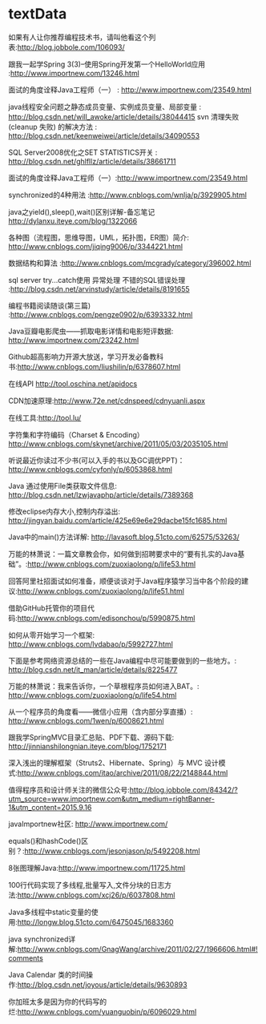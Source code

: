 # textData

如果有人让你推荐编程技术书，请叫他看这个列表:http://blog.jobbole.com/106093/

跟我一起学Spring 3(3)–使用Spring开发第一个HelloWorld应用 :http://www.importnew.com/13246.html

面试的角度诠释Java工程师（一） : http://www.importnew.com/23549.html

java线程安全问题之静态成员变量、实例成员变量、局部变量 : http://blog.csdn.net/will_awoke/article/details/38044415
svn 清理失败 (cleanup 失败) 的解决方法 : http://blog.csdn.net/keenweiwei/article/details/34090553

 SQL Server2008优化之SET STATISTICS开关 : http://blog.csdn.net/ghlfllz/article/details/38661711

面试的角度诠释Java工程师（一）:http://www.importnew.com/23549.html

synchronized的4种用法 :http://www.cnblogs.com/wnlja/p/3929905.html

java之yield(),sleep(),wait()区别详解-备忘笔记    http://dylanxu.iteye.com/blog/1322066

各种图（流程图，思维导图，UML，拓扑图，ER图）简介:  http://www.cnblogs.com/jiqing9006/p/3344221.html

数据结构和算法 :http://www.cnblogs.com/mcgrady/category/396002.html

sql server try...catch使用 异常处理 不错的SQL错误处理 :http://blog.csdn.net/arvinstudy/article/details/8191655

编程书籍阅读随谈(第三篇) :http://www.cnblogs.com/pengze0902/p/6393332.html

Java豆瓣电影爬虫——抓取电影详情和电影短评数据: http://www.importnew.com/23242.html

Github超高影响力开源大放送，学习开发必备教科书:http://www.cnblogs.com/liushilin/p/6378607.html

在线API http://tool.oschina.net/apidocs

CDN加速原理:http://www.72e.net/cdnspeed/cdnyuanli.aspx

在线工具:http://tool.lu/

字符集和字符编码（Charset & Encoding） http://www.cnblogs.com/skynet/archive/2011/05/03/2035105.html

听说最近你读过不少书(可以入手的书以及GC调优PPT)：http://www.cnblogs.com/cyfonly/p/6053868.html

Java 通过使用File类获取文件信息:	http://blog.csdn.net/lzwjavaphp/article/details/7389368	

修改eclipse内存大小,控制内存溢出:	http://jingyan.baidu.com/article/425e69e6e29dacbe15fc1685.html		

Java中的main()方法详解:	http://lavasoft.blog.51cto.com/62575/53263/			

万能的林萧说：一篇文章教会你，如何做到招聘要求中的“要有扎实的Java基础”。:http://www.cnblogs.com/zuoxiaolong/p/life53.html		

回答阿里社招面试如何准备，顺便谈谈对于Java程序猿学习当中各个阶段的建议:http://www.cnblogs.com/zuoxiaolong/p/life51.html

借助GitHub托管你的项目代码:http://www.cnblogs.com/edisonchou/p/5990875.html		

如何从零开始学习一个框架:	http://www.cnblogs.com/lvdabao/p/5992727.html		

下面是参考网络资源总结的一些在Java编程中尽可能要做到的一些地方。:	http://blog.csdn.net/it_man/article/details/8225477			

万能的林萧说：我来告诉你，一个草根程序员如何进入BAT。:	http://www.cnblogs.com/zuoxiaolong/p/life54.html				

从一个程序员的角度看——微信小应用（含内部分享直播）:	http://www.cnblogs.com/1wen/p/6008621.html							

跟我学SpringMVC目录汇总贴、PDF下载、源码下载:	http://jinnianshilongnian.iteye.com/blog/1752171						

深入浅出的理解框架（Struts2、Hibernate、Spring）与 MVC 设计模式:http://www.cnblogs.com/itao/archive/2011/08/22/2148844.html				

值得程序员和设计师关注的微信公众号:http://blog.jobbole.com/84342/?utm_source=www.importnew.com&utm_medium=rightBanner-1&utm_content=2015.9.16		

javaImportnew社区: http://www.importnew.com/									

equals()和hashCode()区别？:http://www.cnblogs.com/jesonjason/p/5492208.html

8张图理解Java:http://www.importnew.com/11725.html

100行代码实现了多线程,批量写入,文件分块的日志方法:http://www.cnblogs.com/xcj26/p/6037808.html

 Java多线程中static变量的使用:http://longw.blog.51cto.com/6475045/1683360					

java synchronized详解:http://www.cnblogs.com/GnagWang/archive/2011/02/27/1966606.html#!comments

Java Calendar 类的时间操作:http://blog.csdn.net/joyous/article/details/9630893				

你加班太多是因为你的代码写的烂:http://www.cnblogs.com/yuanguobin/p/6096029.html
